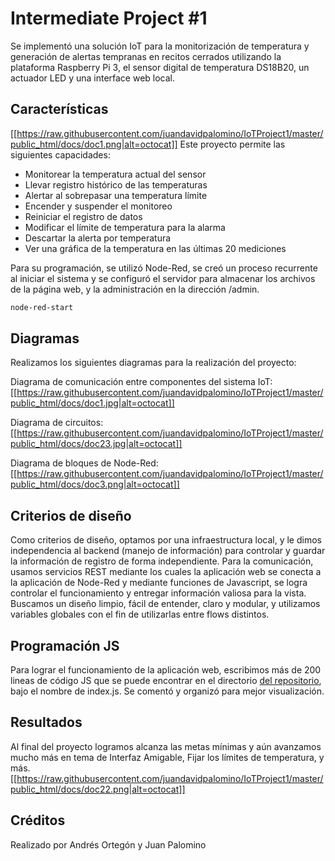 # Intermediate Project #1

Se implementó una solución IoT para la monitorización de temperatura y generación de alertas tempranas
en recitos cerrados utilizando la plataforma Raspberry Pi 3, el sensor digital de temperatura DS18B20, un
actuador LED y una interface web local.

## Características
[[https://raw.githubusercontent.com/juandavidpalomino/IoTProject1/master/public_html/docs/doc1.png|alt=octocat]]
Este proyecto permite las siguientes capacidades:
* Monitorear la temperatura actual del sensor
* Llevar registro histórico de las temperaturas
* Alertar al sobrepasar una temperatura límite
* Encender y suspender el monitoreo
* Reiniciar el registro de datos
* Modificar el límite de temperatura para la alarma
* Descartar la alerta por temperatura
* Ver una gráfica de la temperatura en las últimas 20 mediciones

Para su programación, se utilizó Node-Red, se creó un proceso recurrente al iniciar el sistema y se configuró el servidor para almacenar los archivos de la página web, y la administración en la dirección /admin. 

```bash
node-red-start
```


## Diagramas
Realizamos los siguientes diagramas para la realización del proyecto:

Diagrama de comunicación entre componentes del sistema IoT:
[[https://raw.githubusercontent.com/juandavidpalomino/IoTProject1/master/public_html/docs/doc1.jpg|alt=octocat]]

Diagrama de circuitos:
[[https://raw.githubusercontent.com/juandavidpalomino/IoTProject1/master/public_html/docs/doc23.jpg|alt=octocat]]

Diagrama de bloques de Node-Red:
[[https://raw.githubusercontent.com/juandavidpalomino/IoTProject1/master/public_html/docs/doc3.png|alt=octocat]]

## Criterios de diseño
Como criterios de diseño, optamos por una infraestructura local, y le dimos independencia al backend (manejo de información) para controlar y guardar la información de registro de forma independiente. Para la comunicación, usamos servicios REST mediante los cuales la aplicación web se conecta a la aplicación de Node-Red y mediante funciones de Javascript, se logra controlar el funcionamiento y entregar información valiosa para la vista. Buscamos un diseño limpio, fácil de entender, claro y modular, y utilizamos variables globales con el fin de utilizarlas entre flows distintos.

## Programación JS
Para lograr el funcionamiento de la aplicación web, escribimos más de 200 lineas de código JS que se puede encontrar en el directorio [del repositorio](https://github.com/juandavidpalomino/IoTProject1/tree/master/public_html), bajo el nombre de index.js. Se comentó y organizó para mejor visualización.

## Resultados
Al final del proyecto logramos alcanza las metas mínimas y aún avanzamos mucho más en tema de Interfaz Amigable, Fijar los límites de temperatura, y más. 
[[https://raw.githubusercontent.com/juandavidpalomino/IoTProject1/master/public_html/docs/doc22.png|alt=octocat]]

## Créditos
Realizado por Andrés Ortegón y Juan Palomino
